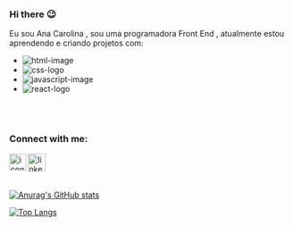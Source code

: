 ### Hi there :wink:

Eu sou Ana Carolina , sou uma programadora Front End , atualmente estou aprendendo e criando projetos com:
<br>

- <img src="https://img.shields.io/badge/HTML5-E34F26?style=for-the-badge&logo=html5&logoColor=white" alt="html-image"/>

- <img src="https://img.shields.io/badge/CSS3-1572B6?style=for-the-badge&logo=css3&logoColor=white" alt="css-logo" />

- <img src="https://img.shields.io/badge/JavaScript-323330?style=for-the-badge&logo=javascript&logoColor=F7DF1E" alt ="javascript-image"/>

- <img src="https://img.shields.io/badge/React-20232A?style=for-the-badge&logo=react&logoColor=61DAFB" alt="react-logo"/>

<br>
<br>

### Connect with me:

<p>
  <a href="https://www.instagram.com/_anacesario/">
    <img align="left" alt="icone-instagram" 
         width="30px" 
         src="https://github.com/anacarolinacesario/anacarolinacesario/assets/111133899/443c7b39-bbbf-4a10-8b7f-27ff4d48c4d3"/>
    <a/>
    <a href="https://www.linkedin.com/in/anacarolinaperes/">
      <img align="left" alt="linkedin"
           width="32px"
           src="https://github.com/anacarolinacesario/anacarolinacesario/assets/111133899/bc398e47-dbcd-4360-91b9-a7fcb962adc4"/>
      <a/>
      <p/>
      
    

<br> 
<br>
<br>
      
  
[![Anurag's GitHub stats](https://github-readme-stats.vercel.app/api?username=anacarolinacesario)](https://github.com/anuraghazra/github-readme-stats)
      
 [![Top Langs](https://github-readme-stats.vercel.app/api/top-langs/?username=anacarolinacesario)](https://github.com/anuraghazra/github-readme-stats)
    
    
    

